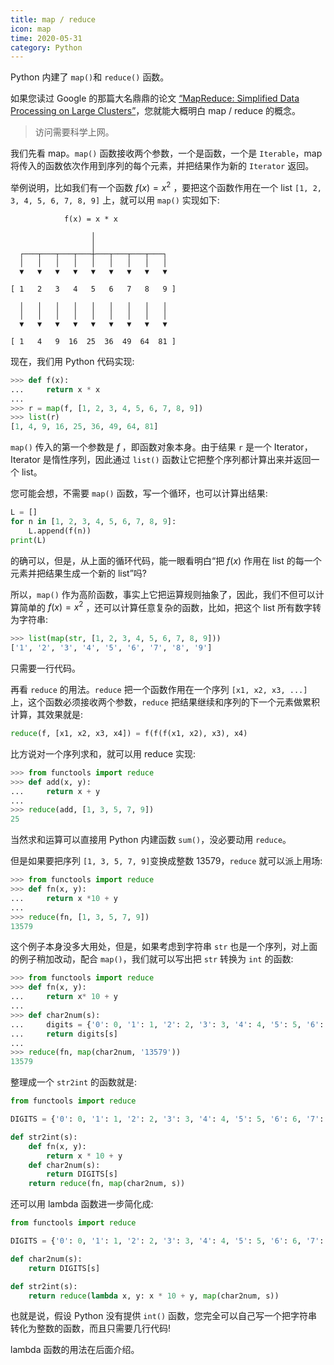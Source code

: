 ```yaml
---
title: map / reduce
icon: map
time: 2020-05-31
category: Python
---
```


Python 内建了 `map()`和 `reduce()` 函数。

如果您读过 Google 的那篇大名鼎鼎的论文 [“MapReduce: Simplified Data Processing on Large Clusters”](http://research.google.com/archive/mapreduce.html)，您就能大概明白 map / reduce 的概念。

> 访问需要科学上网。

<!-- more -->

我们先看 map。`map()` 函数接收两个参数，一个是函数，一个是 `Iterable`，map 将传入的函数依次作用到序列的每个元素，并把结果作为新的 `Iterator` 返回。

举例说明，比如我们有一个函数 $f(x)=x^2$ ，要把这个函数作用在一个 list `[1, 2, 3, 4, 5, 6, 7, 8, 9]` 上，就可以用 `map()` 实现如下:

```
            f(x) = x * x

                  │
                  │
  ┌───┬───┬───┬───┼───┬───┬───┬───┐
  │   │   │   │   │   │   │   │   │
  ▼   ▼   ▼   ▼   ▼   ▼   ▼   ▼   ▼

[ 1   2   3   4   5   6   7   8   9 ]

  │   │   │   │   │   │   │   │   │
  │   │   │   │   │   │   │   │   │
  ▼   ▼   ▼   ▼   ▼   ▼   ▼   ▼   ▼

[ 1   4   9  16  25  36  49  64  81 ]
```

现在，我们用 Python 代码实现:

```py
>>> def f(x):
...     return x * x
...
>>> r = map(f, [1, 2, 3, 4, 5, 6, 7, 8, 9])
>>> list(r)
[1, 4, 9, 16, 25, 36, 49, 64, 81]
```

`map()` 传入的第一个参数是 $f$ ，即函数对象本身。由于结果 `r` 是一个 Iterator，Iterator 是惰性序列，因此通过 `list()` 函数让它把整个序列都计算出来并返回一个 list。

您可能会想，不需要 `map()` 函数，写一个循环，也可以计算出结果:

```py
L = []
for n in [1, 2, 3, 4, 5, 6, 7, 8, 9]:
    L.append(f(n))
print(L)
```

的确可以，但是，从上面的循环代码，能一眼看明白“把 $f(x)$ 作用在 list 的每一个元素并把结果生成一个新的 list”吗?

所以，`map()` 作为高阶函数，事实上它把运算规则抽象了，因此，我们不但可以计算简单的 $f(x)=x^2$ ，还可以计算任意复杂的函数，比如，把这个 list 所有数字转为字符串:

```py
>>> list(map(str, [1, 2, 3, 4, 5, 6, 7, 8, 9]))
['1', '2', '3', '4', '5', '6', '7', '8', '9']
```

只需要一行代码。

再看 `reduce` 的用法。`reduce` 把一个函数作用在一个序列 `[x1, x2, x3, ...]` 上，这个函数必须接收两个参数，`reduce` 把结果继续和序列的下一个元素做累积计算，其效果就是:

```py
reduce(f, [x1, x2, x3, x4]) = f(f(f(x1, x2), x3), x4)
```

比方说对一个序列求和，就可以用 reduce 实现:

```py
>>> from functools import reduce
>>> def add(x, y):
...     return x + y
...
>>> reduce(add, [1, 3, 5, 7, 9])
25
```

当然求和运算可以直接用 Python 内建函数 `sum()`，没必要动用 `reduce`。

但是如果要把序列 `[1, 3, 5, 7, 9]`变换成整数 13579，`reduce` 就可以派上用场:

```py
>>> from functools import reduce
>>> def fn(x, y):
...     return x *10 + y
...
>>> reduce(fn, [1, 3, 5, 7, 9])
13579
```

这个例子本身没多大用处，但是，如果考虑到字符串 `str` 也是一个序列，对上面的例子稍加改动，配合 `map()`，我们就可以写出把 `str` 转换为 `int` 的函数:

```py
>>> from functools import reduce
>>> def fn(x, y):
...     return x* 10 + y
...
>>> def char2num(s):
...     digits = {'0': 0, '1': 1, '2': 2, '3': 3, '4': 4, '5': 5, '6': 6, '7': 7, '8': 8, '9': 9}
...     return digits[s]
...
>>> reduce(fn, map(char2num, '13579'))
13579
```

整理成一个 `str2int` 的函数就是:

```py
from functools import reduce

DIGITS = {'0': 0, '1': 1, '2': 2, '3': 3, '4': 4, '5': 5, '6': 6, '7': 7, '8': 8, '9': 9}

def str2int(s):
    def fn(x, y):
        return x * 10 + y
    def char2num(s):
        return DIGITS[s]
    return reduce(fn, map(char2num, s))
```

还可以用 lambda 函数进一步简化成:

```py
from functools import reduce

DIGITS = {'0': 0, '1': 1, '2': 2, '3': 3, '4': 4, '5': 5, '6': 6, '7': 7, '8': 8, '9': 9}

def char2num(s):
    return DIGITS[s]

def str2int(s):
    return reduce(lambda x, y: x * 10 + y, map(char2num, s))
```

也就是说，假设 Python 没有提供 `int()` 函数，您完全可以自己写一个把字符串转化为整数的函数，而且只需要几行代码!

lambda 函数的用法在后面介绍。
